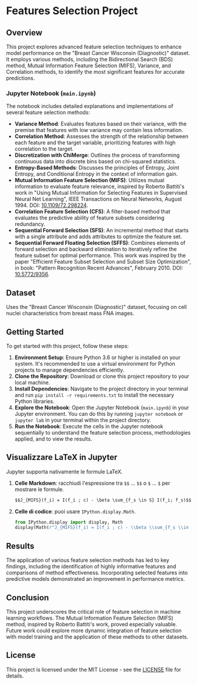 # Features Selection Project

## Overview
This project explores advanced feature selection techniques to enhance model performance on the "Breast Cancer Wisconsin (Diagnostic)" dataset. It employs various methods, including the Bidirectional Search (BDS) method, Mutual Information Feature Selection (MIFS), Variance, and Correlation methods, to identify the most significant features for accurate predictions.

### Jupyter Notebook (`main.ipynb`)
The notebook includes detailed explanations and implementations of several feature selection methods:
- **Variance Method**: Evaluates features based on their variance, with the premise that features with low variance may contain less information.
- **Correlation Method**: Assesses the strength of the relationship between each feature and the target variable, prioritizing features with high correlation to the target.
- **Discretization with ChiMerge**: Outlines the process of transforming continuous data into discrete bins based on chi-squared statistics.
- **Entropy-Based Methods**: Discusses the principles of Entropy, Joint Entropy, and Conditional Entropy in the context of information gain.
- **Mutual Information Feature Selection (MIFS)**: Utilizes mutual information to evaluate feature relevance, inspired by Roberto Battiti's work in "Using Mutual Information for Selecting Features in Supervised Neural Net Learning", IEEE Transactions on Neural Networks, August 1994. DOI: [10.1109/72.298224](https://doi.org/10.1109/72.298224).
- **Correlation Feature Selection (CFS)**: A filter-based method that evaluates the predictive ability of feature subsets considering redundancy.
- **Sequential Forward Selection (SFS)**: An incremental method that starts with a single attribute and adds attributes to optimize the feature set.
- **Sequential Forward Floating Selection (SFFS)**: Combines elements of forward selection and backward elimination to iteratively refine the feature subset for optimal performance. This work was inspired by the paper "Efficient Feature Subset Selection and Subset Size Optimization", in book: "Pattern Recognition Recent Advances", February 2010. DOI: [10.5772/9356](https://doi.org/10.5772/9356).

## Dataset
Uses the "Breast Cancer Wisconsin (Diagnostic)" dataset, focusing on cell nuclei characteristics from breast mass FNA images.

## Getting Started
To get started with this project, follow these steps:
1. **Environment Setup**: Ensure Python 3.6 or higher is installed on your system. It's recommended to use a virtual environment for Python projects to manage dependencies efficiently.
2. **Clone the Repository**: Download or clone this project repository to your local machine.
3. **Install Dependencies**: Navigate to the project directory in your terminal and run `pip install -r requirements.txt` to install the necessary Python libraries.
4. **Explore the Notebook**: Open the Jupyter Notebook (`main.ipynb`) in your Jupyter environment. You can do this by running `jupyter notebook` or `jupyter lab` in your terminal within the project directory.
5. **Run the Notebook**: Execute the cells in the Jupyter notebook sequentially to understand the feature selection process, methodologies applied, and to view the results.

## Visualizzare LaTeX in Jupyter
Jupyter supporta nativamente le formule LaTeX.

1. **Celle Markdown**: racchiudi l'espressione tra `$$` ... `$$` o `$` ... `$` per mostrare le formule.
   ```markdown
   $$J_{MIFS}(f_i) = I(f_i ; c) - \beta \sum_{f_s \in S} I(f_i; f_s)$$
   ```
2. **Celle di codice**: puoi usare `IPython.display.Math`.
   ```python
   from IPython.display import display, Math
   display(Math(r"J_{MIFS}(f_i) = I(f_i ; c) - \\beta \\sum_{f_s \\in S} I(f_i; f_s)"))
   ```
## Results
The application of various feature selection methods has led to key findings, including the identification of highly informative features and comparisons of method effectiveness. Incorporating selected features into predictive models demonstrated an improvement in performance metrics.

## Conclusion
This project underscores the critical role of feature selection in machine learning workflows. The Mutual Information Feature Selection (MIFS) method, inspired by Roberto Battiti's work, proved especially valuable. Future work could explore more dynamic integration of feature selection with model training and the application of these methods to other datasets.

## License
This project is licensed under the MIT License - see the [LICENSE](LICENSE.txt) file for details.
